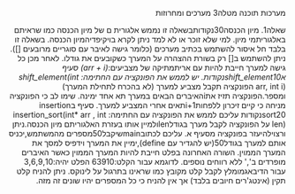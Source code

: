 <div dir="rtl" lang="he">

  
  מערכות תוכנה
  מטלה3
מערכים ומחרוזות
  
  
  
שאלה1. מיון הכנסה30נקודותבשאלה זו נממש אלגורית ם של מיון הכנסה כמו שראיתם באלגוריתמי מיון. למי שלא זוכר או לא למד
ניתן לקרא בויקיפדיהמיון הכנסה.
בשאלה זו בלבד חל איסור להשתמש בכתיב מערכים (כלומר גישה לאיבר עם סוגריים מרובעים []). ניתן
להשתמש ב[] רק בשורת ההצהרה על המערך כשקובעים את גודלו. לאחר מכן כל גישה למערך חייבת
להיות עם אריתמתיקה של מצביעים:*(arr + i)
סעיף אshift_element10נקודות.
יש לממש את הפונקציה עם החתימה:
shift_element(int* arr, int i)
הפונקציה תקבל מצביע למערך (לא בהכרח לתחילת המערך) ומספר.הפונקציה תזיז אתiהאיברים
הבאים במערך תא אחד ימינה. שימו לב כי הפונקציה מניחה כי קיים זיכרון ללפחותi+1תאים אחרי
המצביע למערך.
סעיף בinsertion sort20נקודות
עליכם לממש את הפונקציה עם החתימה:
insertion_sort(int* arr , int len)
על הפונקציה לקבל מערך בגודלlenולמיין אותו בעזרת האלגוריתם מיון הכנסה.ניתן ורצוילהיעזר
בפונקציה מסעיף א.
עליכם לכתובmainשיקבל50מספרים מהמשתמש,יכניס אותם למערך בגודל50(יש להגדיר עם
define),ימיין את המערך וידפיס למסך את המערך הממוין.
השורה האחרונה בפלט חייבת להיות המערך הממוין כאשר האיברים מופרדים ב',' ללא רווחים נוספים.
לדוגמא עבור הקלט:63910
הפלט יהיה:3,6,9,10
עבור הדיבאגמומלץ לקבל קלט מקובץ כמו שראינו בתרגול על לינוקס.
ניתן להניח קלט תקין (אינטג'רים חיובים בלבד) אך אין להניח כי כל המספרים יהיו שונים זה מזה.
  
  
